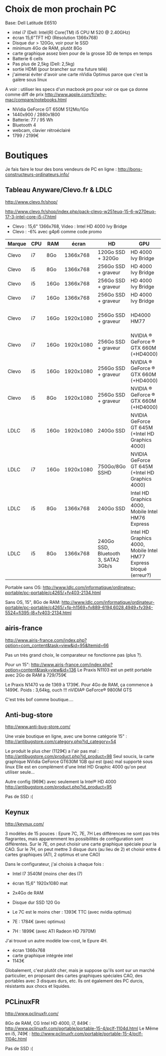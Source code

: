 Choix de mon prochain PC
=========================

Base: Dell Latitude E6510

* intel i7 (Dell: Intel(R) Core(TM) i5 CPU M 520  @ 2.40GHz)
* écran 15,6"TFT HD (Résolution 1366x768)
* Disque dur > 120Go, voir pour le SSD
* minimum 4Go de RAM, plutôt 8Go
* carte graphique assez bien pour de la grosse 3D de temps en temps
* Batterie 6 cells
* Pas plus de 2,5kg (Dell: 2,5kg)
* sortie HDMI (pour brancher sur ma future télé)
* j'aimerai éviter d'avoir une carte nVidia Optimus parce que c'est la galère sous linux

A voir : utiliser les specs d'un macbook pro pour voir ce que ça donne comme diff de prix
http://www.apple.com/fr/why-mac/compare/notebooks.html
* NVidia GeForce GT 650M 512Mo/1Go
* 1440x900 / 2880x1800
* Batterie: 77 / 95 Wh
* Bluetooth 4
* webcam, clavier rétroéclairé
* 1799 / 2199€

Boutiques
===========

Je fais faire le tour des bons vendeurs de PC en ligne :
http://bons-constructeurs-ordinateurs.info/

Tableau Anyware/Clevo.fr & LDLC
-------------
http://www.clevo.fr/shop/

http://www.clevo.fr/shop/index.php/pack-clevo-w251euq-15-6-w270euq-17-3-intel-core-i5-i7.html

* Clevo : 15,6" 1366x768, Video : Intel HD 4000 Ivy Bridge
* Clevo : -6% avec g4p6 comme code promo

| Marque | CPU | RAM | écran | HD | GPU | prix | lien |
| ------ | --- | --- | -------- |--- | --- | ---- | ---- |
| Clevo  | i7 | 8Go | 1366x768 | 120Go SSD + 320Go  | HD 4000 Ivy Bridge | 910*0.94=855 | |
| Clevo  | i5 | 8Go | 1366x768 | 256Go SSD + graveur| HD 4000 Ivy Bridge | 857*0.94=805 | |
| Clevo  | i5 | 16Go| 1366x768 | 256Go SSD + graveur| HD 4000 Ivy Bridge | 927*0.94= | |
| Clevo  | i7 | 16Go| 1366x768 | 256Go SSD + graveur| HD 4000 Ivy Bridge | 977*0.94= | |
| Clevo  | i7 | 16Go| 1920x1080| 256Go SSD + graveur| HD4000 HM77 | 1284*0.94=1206 | [lien](http://www.pcw.fr/shop/index.php/clevo-sur-mesure-w550eu-sur-mesure.html lien) |
| Clevo  | i7 | 16Go| 1920x1080| 256Go SSD + graveur| NVIDIA ® GeForce ® GTX 660M (+HD4000) | 1311*0.94=1232 | [lien](http://www.pcw.fr/shop/index.php/clevo-pack-w350-i5-6-750.html)| 
| Clevo  | i5 | 16Go| 1920x1080| 256Go SSD + graveur| NVIDIA ® GeForce ® GTX 660M (+HD4000) | 1271*0.94=1194 | [lien](http://www.pcw.fr/shop/index.php/clevo-pack-w350-i5-6-750.html)| 
| Clevo  | i5 |  8Go| 1920x1080| 256Go SSD + graveur| NVIDIA ® GeForce ® GTX 660M (+HD4000) | 1061*0.94=997  | [lien](http://www.pcw.fr/shop/index.php/clevo-pack-w350-i5-6-750.html)| 
| LDLC   | i5 | 16Go| 1920x1080|  240Go SSD|NVIDIA GeForce GT 645M (+Intel HD Graphics 4000)  | 989€ | [lien](http://www.ldlc.com/fiche/PB00141026.html) |
| LDLC   | i7 |  16Go| 1920x1080 | 750Go/8Go SSHD|NVIDIA GeForce GT 645M (+Intel HD Graphics 4000)|1069€ | [lien](http://www.ldlc.com/fiche/PB00141028.html) |
| LDLC   | i5 |  8Go | 1366x768  | 240Go SSD|Intel HD Graphics 4000, Mobile Intel HM76 Express |  689€ | [lien](http://www.ldlc.com/fiche/PB00130380.html) |
| LDLC   | i5 |  8Go | 1366x768  |  240Go SSD, Bluetooth 3, SATA2 3Gb/s |Intel HD Graphics 4000, Mobile Intel HM77 Express bloqué (erreur?) | 779€ | [lien](http://www.ldlc.com/fiche/PB00137427.html) |

Portable sans OS:
http://www.ldlc.com/informatique/ordinateur-portable/pc-portable/c4265/+fv403-2134.html

Sans OS, 15", 8Go de RAM:
http://www.ldlc.com/informatique/ordinateur-portable/pc-portable/c4265/+fp-h1569+fv889-6194,6028,4949+fv394-5524+fi395-l8+fv403-2134.html

airis-france
------------------

http://www.airis-france.com/index.php?option=com_content&task=view&id=95&Itemid=66

Pas un très grand choix, le comparateur ne fonctionne pas (plus ?).

Pour un 15": http://www.airis-france.com/index.php?option=content&task=view&id=136
Le Praxis N1103 est un petit portable avec 2Go de RAM à 729/759€

Le Praxis N1470 va de 1369 à 1739€.
Pour 4Go de RAM, ça commence à 1499€.
Poids : 3,64kg, ouch !!!
nVIDIA® GeForce® 9800M GTS

C'est très bof comme boutique....

Anti-bug-store
---------------

http://www.anti-bug-store.com/

Une vraie boutique en ligne, avec une bonne catégorie 15" :
http://antibugstore.com/category.php?id_category=54

Le produit le plus cher (1129€) a l'air pas mal :
http://antibugstore.com/product.php?id_product=98
Seul soucis, la carte graphique NVidia GeForce GT630M 1GB qui est (pas) mal supporté sous linux
Elle est en complément d'une Intel HD Graphic 4000 qu'on peut utiliser seule...

Autre config (969€) avec seulement la Intel® HD 4000
http://antibugstore.com/product.php?id_product=95

Pas de SSD :(

Keynux
-----------
http://keynux.com/

3 modèles de 15 pouces : Epure 7C, 7E, 7H
Les différences ne sont pas très flagrantes, mais apparemment les possibilités de configuration sont différentes.
Sur le 7E, on peut choisir une carte graphique spéciale pour la CAO.
Sur le 7H, on peut mettre 3 disque durs (au lieu de 2) et choisir entre 4 cartes graphiques (ATI, 2 optimus et une CAO)

Dans le configurateur, j'ai choisis à chaque fois :
* Intel I7 3540M (moins cher des I7)
* écran 15,6" 1920x1080 mat
* 2x4Go de RAM
* Disque dur SSD 120 Go

* Le 7C est le moins cher : 1393€ TTC (avec nvidia optimus)
* 7E : 1784€ (avec optimus)
* 7H : 1899€ (avec ATI Radeon HD 7970M)

J'ai trouvé un autre modèle low-cost, le Epure 4H.
* écran 1366x768
* carte graphique intégrée intel
* 1143€

Globalement, c'est plutôt cher, mais je suppose qu'ils sont sur un marché particulier, en proposant des cartes graphiques spéciales CAO, des portables avec 3 disques durs, etc.
Ils ont également des PC durcis, résistants aux chocs et liquides.


PCLinuxFR
-----------
http://www.pclinuxfr.com/

8Go de RAM, CG Intel HD 4000, i7, 849€ :
http://www.pclinuxfr.com/portable/portable-15-4/pclf-1104d.html
Le Même en i5, 749€ :
http://www.pclinuxfr.com/portable/portable-15-4/pclf-1104c.html

Pas de SSD :(
